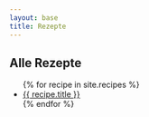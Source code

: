 ```yaml
---
layout: base
title: Rezepte
---
```


<h2>Alle Rezepte</h2>
<ul>
{% for recipe in site.recipes %}
  <li><a href="{{ recipe.url | relative_url }}">{{ recipe.title }}</a></li>
{% endfor %}
</ul>
